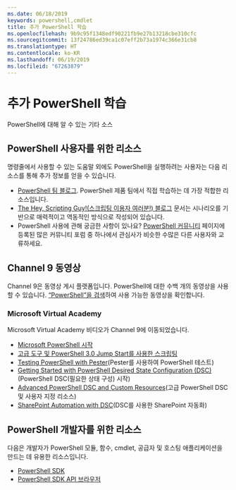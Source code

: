 ```yaml
---
ms.date: 06/18/2019
keywords: powershell,cmdlet
title: 추가 PowerShell 학습
ms.openlocfilehash: 9b9c95f1348edf90221fb9e27b13218cbe310cfc
ms.sourcegitcommit: 13f24786ed39ca1c07eff2b73a1974c366e31cb8
ms.translationtype: HT
ms.contentlocale: ko-KR
ms.lasthandoff: 06/19/2019
ms.locfileid: "67263879"
---
```

# <a name="more-powershell-learning"></a>추가 PowerShell 학습

PowerShell에 대해 알 수 있는 기타 소스

## <a name="resources-for-powershell-users"></a>PowerShell 사용자를 위한 리소스

명령줄에서 사용할 수 있는 도움말 외에도 PowerShell을 실행하려는 사용자는 다음 리소스를 통해 추가 정보를 얻을 수 있습니다.

- [PowerShell 팀 블로그](https://devblogs.microsoft.com/powershell/). PowerShell 제품 팀에서 직접 학습하는 데 가장 적합한 리소스입니다.
- [The Hey, Scripting Guy!(스크립팅 이용자 여러분!) 블로그](https://devblogs.microsoft.com/scripting/) 문서는 시나리오를 기반으로 매력적이고 역동적인 방식으로 작성되어 있습니다.
- PowerShell 사용에 관해 궁금한 사항이 있나요? [PowerShell 커뮤니티](/powershell/#pivot=main&panel=community) 페이지에 등록된 많은 커뮤니티 포럼 중 하나에서 관심사가 비슷한 수많은 다른 사용자와 교류하세요.

## <a name="channel-9-videos"></a>Channel 9 동영상

Channel 9은 동영상 게시 플랫폼입니다. PowerShell에 대한 수백 개의 동영상을 사용할 수 있습니다. [“PowerShell”을 검색](https://channel9.msdn.com/Search?term=PowerShell&sortBy=top-rated)하여 사용 가능한 동영상을 확인합니다.

### <a name="microsoft-virtual-academy"></a>Microsoft Virtual Academy

Microsoft Virtual Academy 비디오가 Channel 9에 이동되었습니다.

- [Microsoft PowerShell 시작](https://channel9.msdn.com/Series/Getting-Started-with-Microsoft-PowerShell)
- [고급 도구 및 PowerShell 3.0 Jump Start를 사용한 스크립팅](https://channel9.msdn.com/Series/Advanced-Tools-and-Scripting-with-PowerShell-3.0-Jump-Start)
- [Testing PowerShell with Pester](https://channel9.msdn.com/Series/Testing-PowerShell-with-Pester)(Pester를 사용하여 PowerShell 테스트)
- [Getting Started with PowerShell Desired State Configuration (DSC)](https://channel9.msdn.com/Series/Getting-Started-with-PowerShell-DSC)(PowerShell DSC(필요한 상태 구성) 시작)
- [Advanced PowerShell DSC and Custom Resources](https://channel9.msdn.com/Series/Advanced-PowerShell-DSC-and-Custom-Resources)(고급 PowerShell DSC 및 사용자 지정 리소스)
- [SharePoint Automation with DSC](https://channel9.msdn.com/Series/SharePoint-Automation-with-DSC)(DSC를 사용한 SharePoint 자동화)

## <a name="resources-for-powershell-developers"></a>PowerShell 개발자를 위한 리소스

다음은 개발자가 PowerShell 모듈, 함수, cmdlet, 공급자 및 호스팅 애플리케이션을 만드는 데 유용한 리소스입니다.

- [PowerShell SDK](/powershell/developer/windows-powershell)
- [PowerShell SDK API 브라우저](/dotnet/api/system.management.automation)
